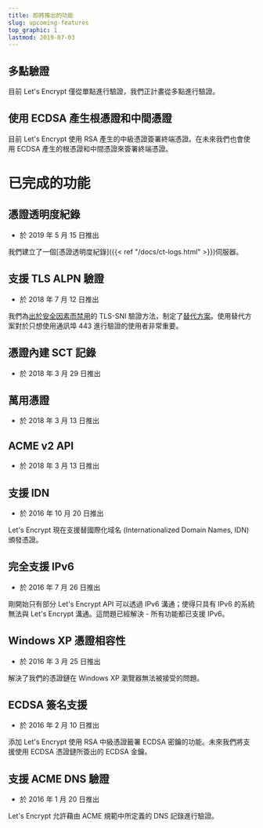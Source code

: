 ```yaml
---
title: 即將推出的功能
slug: upcoming-features
top_graphic: 1
lastmod: 2019-07-03
---
```


## 多點驗證

目前 Let's Encrypt 僅從單點進行驗證，我們正計畫從多點進行驗證。

## 使用 ECDSA 產生根憑證和中間憑證

目前 Let's Encrypt 使用 RSA 產生的中級憑證簽署終端憑證。在未來我們也會使用 ECDSA 產生的根憑證和中間憑證來簽署終端憑證。

# 已完成的功能

## 憑證透明度紀錄

* 於 2019 年 5 月 15 日推出

我們建立了一個[憑證透明度紀錄]({{< ref "/docs/ct-logs.html" >}})伺服器。

## 支援 TLS ALPN 驗證

* 於 2018 年 7 月 12 日推出

我們為[出於安全因素而禁用](https://community.letsencrypt.org/t/important-what-you-need-to-know-about-tls-sni-validation-issues/50811)的 TLS-SNI 驗證方法，制定了[替代方案](https://datatracker.ietf.org/doc/draft-ietf-acme-tls-alpn/)。使用替代方案對於只想使用通訊埠 443 進行驗證的使用者非常重要。

## 憑證內建 SCT 記錄

* 於 2018 年 3 月 29 日推出

## 萬用憑證

* 於 2018 年 3 月 13 日推出

## ACME v2 API

* 於 2018 年 3 月 13 日推出

## 支援 IDN 

* 於 2016 年 10 月 20 日推出

Let's Encrypt 現在支援替國際化域名 (Internationalized Domain Names, IDN) 頒發憑證。

## 完全支援 IPv6

* 於 2016 年 7 月 26 日推出

剛開始只有部分 Let's Encrypt API 可以透過 IPv6 溝通；使得只具有 IPv6 的系統無法與 Let's Encrypt 溝通。這問題已經解決 - 所有功能都已支援 IPv6。

## Windows XP 憑證相容性

* 於 2016 年 3 月 25 日推出

解決了我們的憑證鏈在 Windows XP 瀏覽器無法被接受的問題。

## ECDSA 簽名支援

* 於 2016 年 2 月 10 日推出

添加 Let's Encrypt 使用 RSA 中級憑證籤署 ECDSA 密鑰的功能。未來我們將支援使用 ECDSA 憑證鏈所簽出的 ECDSA 金鑰。

## 支援 ACME DNS 驗證

* 於 2016 年 1 月 20 日推出

Let's Encrypt 允許藉由 ACME 規範中所定義的 DNS 記錄進行驗證。
